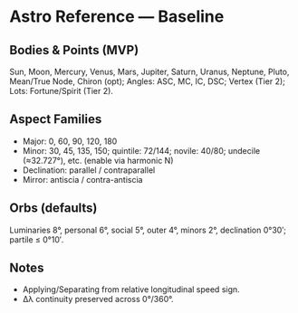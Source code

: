 <!-- >>> AUTO-GEN BEGIN: Astro Reference v1.0 -->
# Astro Reference — Baseline

## Bodies & Points (MVP)
Sun, Moon, Mercury, Venus, Mars, Jupiter, Saturn, Uranus, Neptune, Pluto, Mean/True Node, Chiron (opt);
Angles: ASC, MC, IC, DSC; Vertex (Tier 2); Lots: Fortune/Spirit (Tier 2).

## Aspect Families
- Major: 0, 60, 90, 120, 180
- Minor: 30, 45, 135, 150; quintile: 72/144; novile: 40/80; undecile (≈32.727°), etc. (enable via harmonic N)
- Declination: parallel / contraparallel
- Mirror: antiscia / contra-antiscia

## Orbs (defaults)
Luminaries 8°, personal 6°, social 5°, outer 4°, minors 2°, declination 0°30′; partile ≤ 0°10′.

## Notes
- Applying/Separating from relative longitudinal speed sign.
- Δλ continuity preserved across 0°/360°.
<!-- >>> AUTO-GEN END: Astro Reference v1.0 -->
